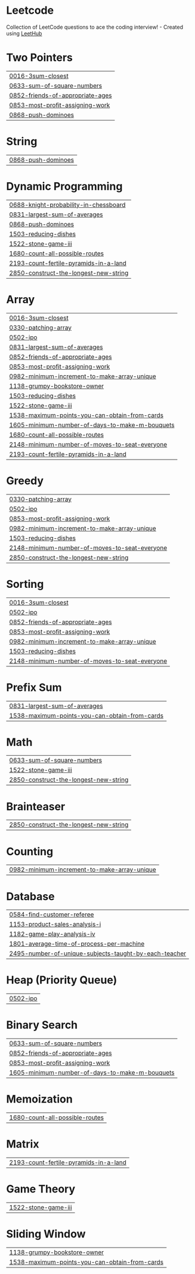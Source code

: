 # Leetcode
Collection of LeetCode questions to ace the coding interview! - Created using [LeetHub](https://github.com/QasimWani/LeetHub)


# Two Pointers
|  |
| ------- |
| [0016-3sum-closest](https://github.com/neerajrpatil/Leetcode/tree/master/0016-3sum-closest) |
| [0633-sum-of-square-numbers](https://github.com/neerajrpatil/Leetcode/tree/master/0633-sum-of-square-numbers) |
| [0852-friends-of-appropriate-ages](https://github.com/neerajrpatil/Leetcode/tree/master/0852-friends-of-appropriate-ages) |
| [0853-most-profit-assigning-work](https://github.com/neerajrpatil/Leetcode/tree/master/0853-most-profit-assigning-work) |
| [0868-push-dominoes](https://github.com/neerajrpatil/Leetcode/tree/master/0868-push-dominoes) |
# String
|  |
| ------- |
| [0868-push-dominoes](https://github.com/neerajrpatil/Leetcode/tree/master/0868-push-dominoes) |
# Dynamic Programming
|  |
| ------- |
| [0688-knight-probability-in-chessboard](https://github.com/neerajrpatil/Leetcode/tree/master/0688-knight-probability-in-chessboard) |
| [0831-largest-sum-of-averages](https://github.com/neerajrpatil/Leetcode/tree/master/0831-largest-sum-of-averages) |
| [0868-push-dominoes](https://github.com/neerajrpatil/Leetcode/tree/master/0868-push-dominoes) |
| [1503-reducing-dishes](https://github.com/neerajrpatil/Leetcode/tree/master/1503-reducing-dishes) |
| [1522-stone-game-iii](https://github.com/neerajrpatil/Leetcode/tree/master/1522-stone-game-iii) |
| [1680-count-all-possible-routes](https://github.com/neerajrpatil/Leetcode/tree/master/1680-count-all-possible-routes) |
| [2193-count-fertile-pyramids-in-a-land](https://github.com/neerajrpatil/Leetcode/tree/master/2193-count-fertile-pyramids-in-a-land) |
| [2850-construct-the-longest-new-string](https://github.com/neerajrpatil/Leetcode/tree/master/2850-construct-the-longest-new-string) |
# Array
|  |
| ------- |
| [0016-3sum-closest](https://github.com/neerajrpatil/Leetcode/tree/master/0016-3sum-closest) |
| [0330-patching-array](https://github.com/neerajrpatil/Leetcode/tree/master/0330-patching-array) |
| [0502-ipo](https://github.com/neerajrpatil/Leetcode/tree/master/0502-ipo) |
| [0831-largest-sum-of-averages](https://github.com/neerajrpatil/Leetcode/tree/master/0831-largest-sum-of-averages) |
| [0852-friends-of-appropriate-ages](https://github.com/neerajrpatil/Leetcode/tree/master/0852-friends-of-appropriate-ages) |
| [0853-most-profit-assigning-work](https://github.com/neerajrpatil/Leetcode/tree/master/0853-most-profit-assigning-work) |
| [0982-minimum-increment-to-make-array-unique](https://github.com/neerajrpatil/Leetcode/tree/master/0982-minimum-increment-to-make-array-unique) |
| [1138-grumpy-bookstore-owner](https://github.com/neerajrpatil/Leetcode/tree/master/1138-grumpy-bookstore-owner) |
| [1503-reducing-dishes](https://github.com/neerajrpatil/Leetcode/tree/master/1503-reducing-dishes) |
| [1522-stone-game-iii](https://github.com/neerajrpatil/Leetcode/tree/master/1522-stone-game-iii) |
| [1538-maximum-points-you-can-obtain-from-cards](https://github.com/neerajrpatil/Leetcode/tree/master/1538-maximum-points-you-can-obtain-from-cards) |
| [1605-minimum-number-of-days-to-make-m-bouquets](https://github.com/neerajrpatil/Leetcode/tree/master/1605-minimum-number-of-days-to-make-m-bouquets) |
| [1680-count-all-possible-routes](https://github.com/neerajrpatil/Leetcode/tree/master/1680-count-all-possible-routes) |
| [2148-minimum-number-of-moves-to-seat-everyone](https://github.com/neerajrpatil/Leetcode/tree/master/2148-minimum-number-of-moves-to-seat-everyone) |
| [2193-count-fertile-pyramids-in-a-land](https://github.com/neerajrpatil/Leetcode/tree/master/2193-count-fertile-pyramids-in-a-land) |
# Greedy
|  |
| ------- |
| [0330-patching-array](https://github.com/neerajrpatil/Leetcode/tree/master/0330-patching-array) |
| [0502-ipo](https://github.com/neerajrpatil/Leetcode/tree/master/0502-ipo) |
| [0853-most-profit-assigning-work](https://github.com/neerajrpatil/Leetcode/tree/master/0853-most-profit-assigning-work) |
| [0982-minimum-increment-to-make-array-unique](https://github.com/neerajrpatil/Leetcode/tree/master/0982-minimum-increment-to-make-array-unique) |
| [1503-reducing-dishes](https://github.com/neerajrpatil/Leetcode/tree/master/1503-reducing-dishes) |
| [2148-minimum-number-of-moves-to-seat-everyone](https://github.com/neerajrpatil/Leetcode/tree/master/2148-minimum-number-of-moves-to-seat-everyone) |
| [2850-construct-the-longest-new-string](https://github.com/neerajrpatil/Leetcode/tree/master/2850-construct-the-longest-new-string) |
# Sorting
|  |
| ------- |
| [0016-3sum-closest](https://github.com/neerajrpatil/Leetcode/tree/master/0016-3sum-closest) |
| [0502-ipo](https://github.com/neerajrpatil/Leetcode/tree/master/0502-ipo) |
| [0852-friends-of-appropriate-ages](https://github.com/neerajrpatil/Leetcode/tree/master/0852-friends-of-appropriate-ages) |
| [0853-most-profit-assigning-work](https://github.com/neerajrpatil/Leetcode/tree/master/0853-most-profit-assigning-work) |
| [0982-minimum-increment-to-make-array-unique](https://github.com/neerajrpatil/Leetcode/tree/master/0982-minimum-increment-to-make-array-unique) |
| [1503-reducing-dishes](https://github.com/neerajrpatil/Leetcode/tree/master/1503-reducing-dishes) |
| [2148-minimum-number-of-moves-to-seat-everyone](https://github.com/neerajrpatil/Leetcode/tree/master/2148-minimum-number-of-moves-to-seat-everyone) |
# Prefix Sum
|  |
| ------- |
| [0831-largest-sum-of-averages](https://github.com/neerajrpatil/Leetcode/tree/master/0831-largest-sum-of-averages) |
| [1538-maximum-points-you-can-obtain-from-cards](https://github.com/neerajrpatil/Leetcode/tree/master/1538-maximum-points-you-can-obtain-from-cards) |
# Math
|  |
| ------- |
| [0633-sum-of-square-numbers](https://github.com/neerajrpatil/Leetcode/tree/master/0633-sum-of-square-numbers) |
| [1522-stone-game-iii](https://github.com/neerajrpatil/Leetcode/tree/master/1522-stone-game-iii) |
| [2850-construct-the-longest-new-string](https://github.com/neerajrpatil/Leetcode/tree/master/2850-construct-the-longest-new-string) |
# Brainteaser
|  |
| ------- |
| [2850-construct-the-longest-new-string](https://github.com/neerajrpatil/Leetcode/tree/master/2850-construct-the-longest-new-string) |
# Counting
|  |
| ------- |
| [0982-minimum-increment-to-make-array-unique](https://github.com/neerajrpatil/Leetcode/tree/master/0982-minimum-increment-to-make-array-unique) |
# Database
|  |
| ------- |
| [0584-find-customer-referee](https://github.com/neerajrpatil/Leetcode/tree/master/0584-find-customer-referee) |
| [1153-product-sales-analysis-i](https://github.com/neerajrpatil/Leetcode/tree/master/1153-product-sales-analysis-i) |
| [1182-game-play-analysis-iv](https://github.com/neerajrpatil/Leetcode/tree/master/1182-game-play-analysis-iv) |
| [1801-average-time-of-process-per-machine](https://github.com/neerajrpatil/Leetcode/tree/master/1801-average-time-of-process-per-machine) |
| [2495-number-of-unique-subjects-taught-by-each-teacher](https://github.com/neerajrpatil/Leetcode/tree/master/2495-number-of-unique-subjects-taught-by-each-teacher) |
# Heap (Priority Queue)
|  |
| ------- |
| [0502-ipo](https://github.com/neerajrpatil/Leetcode/tree/master/0502-ipo) |
# Binary Search
|  |
| ------- |
| [0633-sum-of-square-numbers](https://github.com/neerajrpatil/Leetcode/tree/master/0633-sum-of-square-numbers) |
| [0852-friends-of-appropriate-ages](https://github.com/neerajrpatil/Leetcode/tree/master/0852-friends-of-appropriate-ages) |
| [0853-most-profit-assigning-work](https://github.com/neerajrpatil/Leetcode/tree/master/0853-most-profit-assigning-work) |
| [1605-minimum-number-of-days-to-make-m-bouquets](https://github.com/neerajrpatil/Leetcode/tree/master/1605-minimum-number-of-days-to-make-m-bouquets) |
# Memoization
|  |
| ------- |
| [1680-count-all-possible-routes](https://github.com/neerajrpatil/Leetcode/tree/master/1680-count-all-possible-routes) |
# Matrix
|  |
| ------- |
| [2193-count-fertile-pyramids-in-a-land](https://github.com/neerajrpatil/Leetcode/tree/master/2193-count-fertile-pyramids-in-a-land) |
# Game Theory
|  |
| ------- |
| [1522-stone-game-iii](https://github.com/neerajrpatil/Leetcode/tree/master/1522-stone-game-iii) |
# Sliding Window
|  |
| ------- |
| [1138-grumpy-bookstore-owner](https://github.com/neerajrpatil/Leetcode/tree/master/1138-grumpy-bookstore-owner) |
| [1538-maximum-points-you-can-obtain-from-cards](https://github.com/neerajrpatil/Leetcode/tree/master/1538-maximum-points-you-can-obtain-from-cards) |